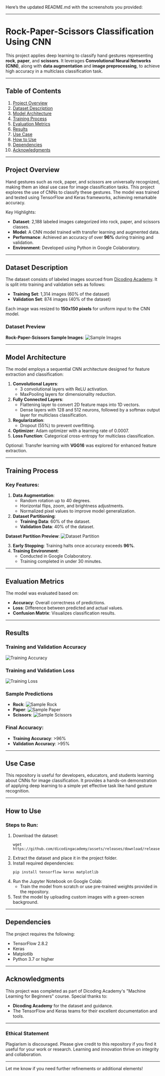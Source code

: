 Here’s the updated README.md with the screenshots you provided:

---

# Rock-Paper-Scissors Classification Using CNN

This project applies deep learning to classify hand gestures representing **rock**, **paper**, and **scissors**. It leverages **Convolutional Neural Networks (CNN)**, along with **data augmentation** and **image preprocessing**, to achieve high accuracy in a multiclass classification task.

---

## Table of Contents

1. [Project Overview](#project-overview)
2. [Dataset Description](#dataset-description)
3. [Model Architecture](#model-architecture)
4. [Training Process](#training-process)
5. [Evaluation Metrics](#evaluation-metrics)
6. [Results](#results)
7. [Use Case](#use-case)
8. [How to Use](#how-to-use)
9. [Dependencies](#dependencies)
10. [Acknowledgments](#acknowledgments)

---

## Project Overview

Hand gestures such as rock, paper, and scissors are universally recognized, making them an ideal use case for image classification tasks. This project explores the use of CNNs to classify these gestures. The model was trained and tested using TensorFlow and Keras frameworks, achieving remarkable accuracy.

Key Highlights:
- **Dataset**: 2,188 labeled images categorized into rock, paper, and scissors classes.
- **Model**: A CNN model trained with transfer learning and augmented data.
- **Performance**: Achieved an accuracy of over **96%** during training and validation.
- **Environment**: Developed using Python in Google Colaboratory.

---

## Dataset Description

The dataset consists of labeled images sourced from [Dicoding Academy](https://github.com/dicodingacademy/assets/releases/download/release/rockpaperscissors.zip). It is split into training and validation sets as follows:

- **Training Set**: 1,314 images (60% of the dataset)
- **Validation Set**: 874 images (40% of the dataset)

Each image was resized to **150x150 pixels** for uniform input to the CNN model.

### Dataset Preview
**Rock-Paper-Scissors Sample Images**:
![Sample Images](docs/screenshots/KumpulanTampilanGambarBatuKertasDanGunting.png)

---

## Model Architecture

The model employs a sequential CNN architecture designed for feature extraction and classification:

1. **Convolutional Layers**:
    - 3 convolutional layers with ReLU activation.
    - MaxPooling layers for dimensionality reduction.
2. **Fully Connected Layers**:
    - Flattening layer to convert 2D feature maps into 1D vectors.
    - Dense layers with 128 and 512 neurons, followed by a softmax output layer for multiclass classification.
3. **Regularization**:
    - Dropout (55%) to prevent overfitting.
4. **Optimizer**: Adam optimizer with a learning rate of 0.0007.
5. **Loss Function**: Categorical cross-entropy for multiclass classification.

Optional: Transfer learning with **VGG16** was explored for enhanced feature extraction.

---

## Training Process

### Key Features:
1. **Data Augmentation**:
    - Random rotation up to 40 degrees.
    - Horizontal flips, zoom, and brightness adjustments.
    - Normalized pixel values to improve model generalization.
2. **Dataset Partitioning**:
    - **Training Data**: 60% of the dataset.
    - **Validation Data**: 40% of the dataset.

**Dataset Partition Preview**:
![Dataset Partition](docs/screenshots/PembagianDatasetDanPelabelanData.png)

3. **Early Stopping**: Training halts once accuracy exceeds **96%**.
4. **Training Environment**:
    - Conducted in Google Colaboratory.
    - Training completed in under 30 minutes.

---

## Evaluation Metrics

The model was evaluated based on:
- **Accuracy**: Overall correctness of predictions.
- **Loss**: Difference between predicted and actual values.
- **Confusion Matrix**: Visualizes classification results.

---

## Results

### Training and Validation Accuracy

![Training Accuracy](docs/screenshots/GrafikAkurasiModel.png)

### Training and Validation Loss

![Training Loss](docs/screenshots/GrafikLossModel.png)

### Sample Predictions
- **Rock**:
  ![Sample Rock](docs/screenshots/SampleGambarBatu.png)
- **Paper**:
  ![Sample Paper](docs/screenshots/SampleGambarKertas.png)
- **Scissors**:
  ![Sample Scissors](docs/screenshots/SampleGambarGunting.png)

### Final Accuracy:
- **Training Accuracy**: >96%
- **Validation Accuracy**: >95%

---

## Use Case

This repository is useful for developers, educators, and students learning about CNNs for image classification. It provides a hands-on demonstration of applying deep learning to a simple yet effective task like hand gesture recognition.

---

## How to Use

### Steps to Run:
1. Download the dataset:
    ```
    wget https://github.com/dicodingacademy/assets/releases/download/release/rockpaperscissors.zip
    ```
2. Extract the dataset and place it in the project folder.
3. Install required dependencies:
    ```
    pip install tensorflow keras matplotlib
    ```
4. Run the Jupyter Notebook on Google Colab:
    - Train the model from scratch or use pre-trained weights provided in the repository.
5. Test the model by uploading custom images with a green-screen background.

---

## Dependencies

The project requires the following:
- TensorFlow 2.8.2
- Keras
- Matplotlib
- Python 3.7 or higher

---

## Acknowledgments

This project was completed as part of Dicoding Academy's "Machine Learning for Beginners" course. Special thanks to:
- **Dicoding Academy** for the dataset and guidance.
- The TensorFlow and Keras teams for their excellent documentation and tools.

---

### Ethical Statement

Plagiarism is discouraged. Please give credit to this repository if you find it useful for your work or research. Learning and innovation thrive on integrity and collaboration.

---

Let me know if you need further refinements or additional elements!
